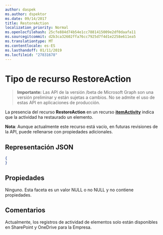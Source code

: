```yaml
---
author: daspek
ms.author: dspektor
ms.date: 09/14/2017
title: RestoreAction
localization_priority: Normal
ms.openlocfilehash: 25cfe884d74b54e1cc7881415009e2df0daafa11
ms.sourcegitcommit: d2b3ca32602ffa76cc7925d7f4d1e2258e611ea5
ms.translationtype: MT
ms.contentlocale: es-ES
ms.lasthandoff: 01/11/2019
ms.locfileid: "27831678"
---
```

# <a name="restoreaction-resource-type"></a>Tipo de recurso RestoreAction

> **Importante:** Las API de la versión /beta de Microsoft Graph son una versión preliminar y están sujetas a cambios. No se admite el uso de estas API en aplicaciones de producción.

La presencia del recurso **RestoreAction** en un recurso [**itemActivity**][activity] indica que la actividad ha restaurado un elemento.

**Nota**: Aunque actualmente este recurso está vacío, en futuras revisiones de la API, puede rellenarse con propiedades adicionales.

[activity]: itemactivity.md

## <a name="json-representation"></a>Representación JSON

<!-- {
  "blockType": "resource",
  "optionalProperties": [ ],
  "@type": "microsoft.graph.restoreAction"
}-->

```json
{
}
```

## <a name="properties"></a>Propiedades

Ninguno. Esta faceta es un valor NULL o no NULL y no contiene propiedades.

## <a name="remarks"></a>Comentarios

Actualmente, los registros de actividad de elementos solo están disponibles en SharePoint y OneDrive para la Empresa.

<!-- {
  "type": "#page.annotation",
  "description": "The RestoreAction object provides information about an activity that restored an item.",
  "keywords": "activities,activity,action,restore,undelete",
  "section": "documentation",
  "tocPath": "Resources/RestoreAction"
} -->
